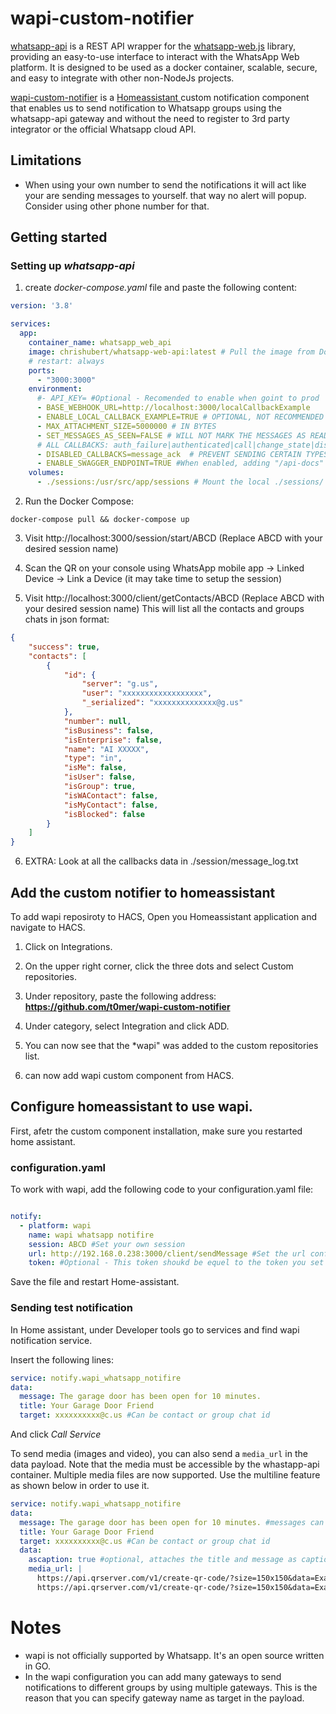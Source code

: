 # wapi-custom-notifier

[whatsapp-api](https://github.com/chrishubert/whatsapp-api/) is a REST API wrapper for the [whatsapp-web.js](https://github.com/pedroslopez/whatsapp-web.js) library, providing an easy-to-use interface to interact with the WhatsApp Web platform. It is designed to be used as a docker container, scalable, secure, and easy to integrate with other non-NodeJs projects.

[wapi-custom-notifier](https://github.com/t0mer/wapi-custom-notifier) is a [Homeassistant ](https://www.home-assistant.io/) custom notification component that enables us to send notification to Whatsapp groups using the whatsapp-api gateway and without the need to register to 3rd party integrator or the official Whatsapp cloud API.

## Limitations
* When using your own number to send the notifications it will act like your are sending messages to yourself. that way no alert will popup. Consider using other phone number for that.

## Getting started
### Setting up *whatsapp-api*
1.  create *docker-compose.yaml* file and paste the following content:
```yaml
version: '3.8'

services:
  app:
    container_name: whatsapp_web_api
    image: chrishubert/whatsapp-web-api:latest # Pull the image from Docker Hub
    # restart: always
    ports:
      - "3000:3000"
    environment:
      #- API_KEY= #Optional - Recomended to enable when goint to prod
      - BASE_WEBHOOK_URL=http://localhost:3000/localCallbackExample
      - ENABLE_LOCAL_CALLBACK_EXAMPLE=TRUE # OPTIONAL, NOT RECOMMENDED TO ENABLE FOR PRODUCTION. Remove after QR scan
      - MAX_ATTACHMENT_SIZE=5000000 # IN BYTES
      - SET_MESSAGES_AS_SEEN=FALSE # WILL NOT MARK THE MESSAGES AS READ AUTOMATICALLY
      # ALL CALLBACKS: auth_failure|authenticated|call|change_state|disconnected|group_join|group_leave|group_update|loading_screen|media_uploaded|message|message_ack|message_create|message_reaction|message_revoke_everyone|qr|ready|contact_changed
      - DISABLED_CALLBACKS=message_ack  # PREVENT SENDING CERTAIN TYPES OF CALLBACKS BACK TO THE WEBHOOK
      - ENABLE_SWAGGER_ENDPOINT=TRUE #When enabled, adding "/api-docs" to the url will open Swagger. Not recomended to production.
    volumes:
      - ./sessions:/usr/src/app/sessions # Mount the local ./sessions/ folder to the container's /usr/src/app/sessions folder
```

2. Run the Docker Compose:
```
docker-compose pull && docker-compose up
```

3. Visit http://localhost:3000/session/start/ABCD (Replace ABCD with your desired session name)

4. Scan the QR on your console using WhatsApp mobile app -> Linked Device -> Link a Device (it may take time to setup the session)

5. Visit http://localhost:3000/client/getContacts/ABCD (Replace ABCD with your desired session name)
This will list all the contacts and groups chats in json format:
```json
{
    "success": true,
    "contacts": [
        {
            "id": {
                "server": "g.us",
                "user": "xxxxxxxxxxxxxxxxxx",
                "_serialized": "xxxxxxxxxxxxxx@g.us"
            },
            "number": null,
            "isBusiness": false,
            "isEnterprise": false,
            "name": "AI XXXXX",
            "type": "in",
            "isMe": false,
            "isUser": false,
            "isGroup": true,
            "isWAContact": false,
            "isMyContact": false,
            "isBlocked": false
        }
    ]
}
```

6. EXTRA: Look at all the callbacks data in ./session/message_log.txt


## Add the custom notifier to homeassistant
To add wapi reposiroty to HACS, Open you Homeassistant application and navigate to HACS.

1. Click on Integrations.

2. On the upper right corner, click the three dots and select Custom repositories.

3. Under repository, paste the following address: **https://github.com/t0mer/wapi-custom-notifier**

4. Under category, select Integration and click ADD.

5. You can now see that the *wapi" was added to the custom repositories list.

6. can now add wapi custom component from HACS.

## Configure homeassistant to use wapi.
First, afetr the custom component installation, make sure you restarted home assistant.

### configuration.yaml
To work with wapi, add the following code to your configuration.yaml file:
```yaml

notify:
  - platform: wapi
    name: wapi whatsapp notifire
    session: ABCD #Set your own session
    url: http://192.168.0.238:3000/client/sendMessage #Set the url configured in the whatsapp-api docker
    token: #Optional - This token shoukd be equel to the token you set in the whatsapp-api configuration.
```

Save the file and restart Home-assistant.

### Sending test notification
In Home assistant, under Developer tools go to services and find wapi notification service.

Insert the following lines:

```yaml
service: notify.wapi_whatsapp_notifire
data:
  message: The garage door has been open for 10 minutes.
  title: Your Garage Door Friend
  target: xxxxxxxxxx@c.us #Can be contact or group chat id

```
And click *Call Service*


To send media (images and video), you can also send a `media_url` in the data payload. Note that the media must be accessible by the whastapp-api container.
Multiple media files are now supported. Use the multiline feature as shown below in order to use it.


```yaml
service: notify.wapi_whatsapp_notifire
data:
  message: The garage door has been open for 10 minutes. #messages can't be empty but if you want to send images only just put a space " " as message
  title: Your Garage Door Friend
  target: xxxxxxxxxx@c.us #Can be contact or group chat id
  data:
    ascaption: true #optional, attaches the title and message as caption to the first image othwise text is independent
    media_url: |
      https://api.qrserver.com/v1/create-qr-code/?size=150x150&data=Example
      https://api.qrserver.com/v1/create-qr-code/?size=150x150&data=Example
```


# Notes
* wapi is not officially supported by Whatsapp. It's an open source written in GO.
* In the wapi configuration you can add many gateways to send notifications to different groups by using multiple gateways. This is the reason that you can specify gateway name as target in the payload.
